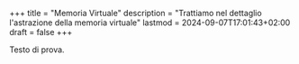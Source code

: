 +++
title = "Memoria Virtuale"
description = "Trattiamo nel dettaglio l'astrazione della memoria virtuale"
lastmod = 2024-09-07T17:01:43+02:00
draft = false
+++

Testo di prova.
